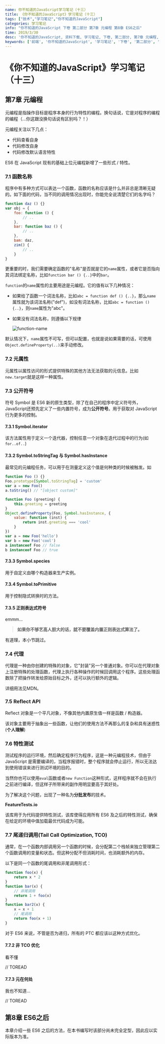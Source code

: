 ```yaml
---
name: 你不知道的JavaScript学习笔记（十三）
title: 《你不知道的JavaScript》学习笔记（十三）
tags: ["技术","学习笔记","你不知道的JavaScript"]
categories: 学习笔记
info: "你不知道的JavaScript 下卷 第二部分 第7章 元编程 第8章 ES6之后"
time: 2019/3/30
desc: '你不知道的JavaScript, 资料下载, 学习笔记, 下卷, 第二部分, 第7章 元编程, 第8章 ES6之后'
keywords: ['前端', '你不知道的JavaScript', '学习笔记', '下卷', '第二部分', '第7章 元编程', '第8章 ES6之后']
---
```


# 《你不知道的JavaScript》学习笔记（十三）

## 第7章 元编程

元编程是指操作目标是程序本身的行为特性的编程。换句话说，它是对程序的编程的编程（...你这跟没换句话说有区别吗？！）

元编程关注以下几点：

- 代码查看自身
- 代码修改自身
- 代码修改默认语言特性

ES6 在 JavaScript 现有的基础上位元编程新增了一些形式 / 特性。

### 7.1 函数名称

程序中有多种方式可以表达一个函数，函数的名称应该是什么并非总是清晰无疑的。如下面的代码，当不同的调用情况出现时，你能完全说清楚它们的名字吗？

```javascript
function daz () {}
var obj = {
    foo: function () {
        // ..
    },
    bar: function baz () {
        // ..
    },
    bam: daz,
    zim() {
        // ..
    }
}
```

更重要的时，我们需要确定函数的"名称"是否就是它的`name`属性，或者它是否指向其词法绑定名称，比如`function bar () {..}`中的`bar`。

`function`的`name`属性的主要用途是元编程。它的值有以下几种情况：

- 如果给了函数一个词法名称，比如`abc = function def () {..}`，那么`name`属性就为该词法名称("def")，如没有词法名称，比如`abc = function () {..}`，则`name`属性为"abc"。

- 如果没有词法名称，则遵循以下规律

  ![function-name](./images/function-name.png)

默认情况下，`name`属性不可写，但可以配置，也就是说如果需要的话，可使用`Object.defineProperty(..)`来手动修改。

### 7.2 元属性

元属性以属性访问的形式提供特殊的其他方法无法获取的元信息。比如`new.target`就是这样一种属性。

### 7.3 公开符号

符号 Symbol 是 ES6 新的原生类型，除了在自己的程序中定义符号外，JavaScript还预先定义了一些内置符号，成为**公开符号**。用于获取对 JavaScript 行为更多的控制。

#### 7.3.1 Symbol.iterator

该方法属性用于定义一个迭代器，控制任意一个对象在迭代过程中的行为(如`for..of..`)

#### 7.3.2 Symbol.toStringTag 与 Symbol.hasInstance

最常见的元编程任务，可以用于在测量定义这个值是何种类的时候被触发。如

```javascript
function Foo () {}
Foo.prototype[Symbol.toStringTag] = 'custom'
var a = new Foo()
a.toString() // "[object custom]"

function Foo (greeting) {
    this.greeting = greeting
}
Object.defineProperty(Foo, Symbol.hasInstance, {
    value: function (inst) {
        return inst.greeting === 'cool'
    }
})
var a = new Foo('hello')
var b = new Foo('cool')
a instanceof Foo // false
b instanceof Foo // true
```

#### 7.3.3 Symbol.species

用于自定义由哪个构造器来生产实例。

#### 7.3.4 Symbol.toPrimitive

用于控制隐式转换时的方法。

#### 7.3.5 正则表达式符号

emmm...

> **如果你不够艺高人胆大的话，就不要覆盖内置正则表达式算法了。**

有道理，本小节跳过。

### 7.4 代理

代理是一种由你创建的特殊的对象，它"封装"另一个普通对象。你可以在代理对象上注册特殊的处理函数，代理上执行各种操作的时候回调用这个程序。这些处理函数除了把操作转发给原始目标之外，还可以执行额外的逻辑。

详细用法见MDN。

### 7.5 Reflect API

Reflect 对象是一个平凡对象，不像其他内置原生值一样是函数 / 构造器。

该对象主要用于抽象出一些函数，让他们的使用方法不再那么的复杂和具有迷惑性(**个人理解**)

### 7.6 特性测试

测试程序的运行环境，然后确定程序行为程序，这是一种元编程技术，但由于 JavaScript 是需要编译的，当程序报错时，整个程序就会停止运行，所以无法达到使用错误来进行测试环境的目的。

当然你也可以使用`eval`函数或者`new Function`这种形式，这样程序就不会在执行之前进行编译，但这样子所带来的副作用明显要高于其好处。

为了解决这个问题，出现了一种名为**分批发布**的技术。

**FeatureTests.io**

该库用于为代码提供特性测试，该库使得应用所有 ES6 及之后的特性测试，确保在给定的环境中值加载最优代码成为可能。

### 7.7 尾递归调用(Tail Call Optimization, TCO)

通常，在一个函数内部调用另一个函数的时候，会分配第二个栈帧来独立管理第二个函数调用的变量和状态。但这种分配不但消耗时间，也消耗额外的内存。

以下是同一个函数的尾调用和非尾调用形式：

```javascript
function foo(x) {
    return x * 2
}
function bar(x) {
    // 非尾调用
    return 1 + foo(x)
}
function bar2(x) {
    x = x + 1
    // 尾调用
    return foo(x + 1)
}
```

对于 ES6 来说，不管是否为递归，所有的 PTC 都应该以这种方式优化。

#### 7.7.2 非 TCO 优化

看不懂

// TOREAD

#### 7.7.3 元在何处

我也不知道...

// TOREAD

## 第8章 ES6之后

本章介绍一些 ES6 之后的方法，在本书编写时该部分尚未完全定型，因此应以实际版本为准。
